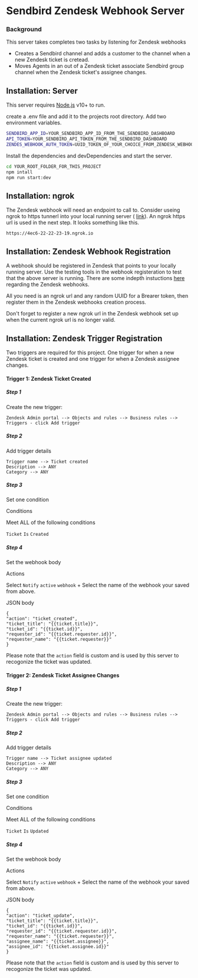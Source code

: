 # Sendbird Zendesk Webhook Server

### Background

This server takes completes two tasks by listening for Zendesk webhooks 

* Creates a Sendbird channel and adds a customer to the channel when a new Zendesk ticket is cretead. 
* Moves Agents in an out of a Zendesk ticket associate Sendbird group channel when the Zendesk ticket's assignee changes. 


## Installation: Server

This server requires [Node.js](https://nodejs.org/) v10+ to run.

create a .env file and add it to the projects root directory. 
Add two environment variables. 
```sh
SENDBIRD_APP_ID=YOUR_SENDBIRD_APP_ID_FROM_THE_SENDBIRD_DASHBOARD
API_TOKEN=YOUR_SENDBIRD_API_TOKEN_FROM_THE_SENDBIRD_DASHBOARD
ZENDES_WEBHOOK_AUTH_TOKEN=UUID_TOKEN_OF_YOUR_CHOICE_FROM_ZENDESK_WEBHOOK_SET_UP_IN_ZENDESK
```

Install the dependencies and devDependencies and start the server.

```sh
cd YOUR_ROOT_FOLDER_FOR_THIS_PROJECT
npm intall
npm run start:dev
```

## Installation: ngrok

The Zendesk webhook will need an endpoint to call to. Consider useing ngrok to https tunnerl into your local running server ( [link]("https://ngrok.com/")). An ngrok https url is used in the next step. It looks something like this. 

```
https://4ec6-22-22-23-19.ngrok.io
```


## Installation: Zendesk Webhook Registration

A webhook should be registered in Zendesk that points to your locally running server. Use the testing tools in the webhook registeration to test that the above server is running. There are some indepth instuctions [here]("https://support.zendesk.com/hc/en-us/articles/4408839108378-Creating-webhooks-in-Admin-Center") regarding the Zendesk webhooks. 

All you need is an ngrok url and any random UUID for a Brearer token, then register them in the Zendesk webhooks creation process. 

Don't forget to register a new ngrok url in the Zendesk webhook set up when the current ngrok url is no longer valid. 

## Installation: Zendesk Trigger Registration

Two triggers are required for this project. One trigger for when a new Zendesk ticket is created and one trigger for when a Zendesk assignee changes. 


#### Trigger 1: Zendesk Ticket Created


##### Step 1

Create the new trigger:

```
Zendesk Admin portal --> Objects and rules --> Business rules --> Triggers - click Add trigger
```

##### Step 2

Add trigger details

````
Trigger name --> Ticket created
Description --> ANY
Category --> ANY
````

##### Step 3

Set one condition


Conditions 

Meet ALL of the following conditions

```Ticket``` ```Is``` ```Created```



##### Step 4 


Set the webhook body

Actions

Select ```Notify``` ```active``` ```webhook``` + Select the name of the webhook your saved from above. 

JSON body  
```
{
"action": "ticket_created",
"ticket_title": "{{ticket.title}}",
"ticket_id": "{{ticket.id}}",
"requester_id": "{{ticket.requester.id}}",
"requester_name": "{{ticket.requester}}"
}
```

Please note that the ```action``` field is custom and is used by this server to recogonize the ticket was updated. 


#### Trigger 2: Zendesk Ticket Assignee Changes

##### Step 1

Create the new trigger:

```
Zendesk Admin portal --> Objects and rules --> Business rules --> Triggers - click Add trigger
```

##### Step 2

Add trigger details

````
Trigger name --> Ticket assignee updated
Description --> ANY
Category --> ANY
````

##### Step 3

Set one condition


Conditions 

Meet ALL of the following conditions

```Ticket``` ```Is``` ```Updated```



##### Step 4 


Set the webhook body

Actions

Select ```Notify``` ```active``` ```webhook``` + Select the name of the webhook your saved from above. 

JSON body  
```
{
"action": "ticket_update",
"ticket_title": "{{ticket.title}}",
"ticket_id": "{{ticket.id}}",
"requester_id": "{{ticket.requester.id}}",
"requester_name": "{{ticket.requester}}",
"assignee_name": "{{ticket.assignee}}",
"assignee_id": "{{ticket.assignee.id}}"
}
```

Please note that the ```action``` field is custom and is used by this server to recogonize the ticket was updated. 



